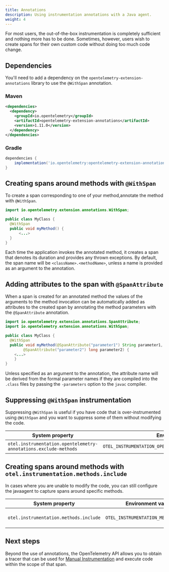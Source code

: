 ```yaml
---
title: Annotations
description: Using instrumentation annotations with a Java agent.
weight: 4
---
```


For most users, the out-of-the-box instrumentation is completely sufficient and
nothing more has to be done.  Sometimes, however, users wish to create spans
for their own custom code without doing too much code change.

## Dependencies

You'll need to add a dependency on the `opentelemetry-extension-annotations`
library to use the `@WithSpan` annotation.

### Maven

```xml
<dependencies>
  <dependency>
    <groupId>io.opentelemetry</groupId>
    <artifactId>opentelemetry-extension-annotations</artifactId>
    <version>1.11.0</version>
  </dependency>
</dependencies>
```

### Gradle

```groovy
dependencies {
    implementation('io.opentelemetry:opentelemetry-extension-annotations:1.11.0')
}
```

## Creating spans around methods with `@WithSpan`

To create a span corresponding to one of your method,annotate the method
with `@WithSpan`.

```java
import io.opentelemetry.extension.annotations.WithSpan;

public class MyClass {
  @WithSpan
  public void myMethod() {
      <...>
  }
}
```

Each time the application invokes the annotated method, it creates a span that
denotes its duration and provides any thrown exceptions. By default, the span
name will be `<className>.<methodName>`, unless a name is provided as an
argument to the annotation.

## Adding attributes to the span with `@SpanAttribute`

When a span is created for an annotated method the values of the arguments to
the method invocation can be automatically added as attributes to the created
span by annotating the method parameters with the `@SpanAttribute` annotation.

```java
import io.opentelemetry.extension.annotations.SpanAttribute;
import io.opentelemetry.extension.annotations.WithSpan;

public class MyClass {
  @WithSpan
  public void myMethod(@SpanAttribute("parameter1") String parameter1,
        @SpanAttribute("parameter2") long parameter2) {
    <...>     
    }
}
```

Unless specified as an argument to the annotation, the attribute name will be
derived from the formal parameter names if they are compiled into the `.class`
files by passing the `-parameters` option to the `javac` compiler.

## Suppressing `@WithSpan` instrumentation

Suppressing `@WithSpan` is useful if you have code that is over-instrumented
using `@WithSpan` and you want to suppress some of them without modifying the
code.

| System property                                                  | Environment variable                                             | Purpose |
| ---------------------------------------------------------------- | ---------------------------------------------------------------- | ------- |
| `otel.instrumentation.opentelemetry-annotations.exclude-methods` | `OTEL_INSTRUMENTATION_OPENTELEMETRY_ANNOTATIONS_EXCLUDE_METHODS` | Suppress `@WithSpan` instrumentation for specific methods. Format is `my.package.MyClass1[method1,method2];my.package.MyClass2[method3]`

## Creating spans around methods with `otel.instrumentation.methods.include`

In cases where you are unable to modify the code, you can still configure the
javaagent to capture spans around specific methods.

| System property                        | Environment variable                   | Purpose |
| -------------------------------------- | -------------------------------------- | ------- |
| `otel.instrumentation.methods.include` | `OTEL_INSTRUMENTATION_METHODS_INCLUDE` | Add instrumentation for specific methods in lieu of `@WithSpan`. Format is `my.package.MyClass1[method1,method2];my.package.MyClass2[method3]`

## Next steps

Beyond the use of annotations, the OpenTelemetry API allows you to obtain
a tracer that can be used for [Manual Instrumentation](../manual)
and execute code within the scope of that span.